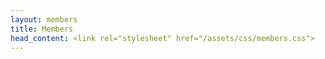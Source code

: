 ```yaml
---
layout: members
title: Members
head_content: <link rel="stylesheet" href="/assets/css/members.css">
---
```

